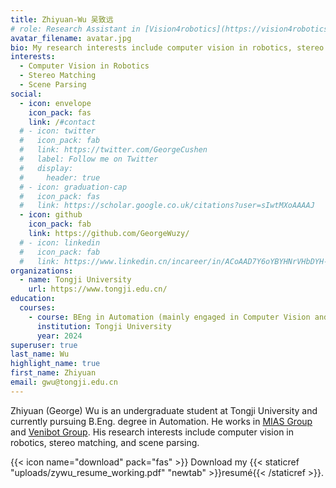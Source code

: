 ```yaml
---
title: Zhiyuan-Wu 吴致远
# role: Research Assistant in [Vision4robotics](https://vision4robotics.github.io/)
avatar_filename: avatar.jpg
bio: My research interests include computer vision in robotics, stereo matching, and scene parsing.
interests:
  - Computer Vision in Robotics
  - Stereo Matching
  - Scene Parsing
social:
  - icon: envelope
    icon_pack: fas
    link: /#contact
  # - icon: twitter
  #   icon_pack: fab
  #   link: https://twitter.com/GeorgeCushen
  #   label: Follow me on Twitter
  #   display:
  #     header: true
  # - icon: graduation-cap
  #   icon_pack: fas
  #   link: https://scholar.google.co.uk/citations?user=sIwtMXoAAAAJ
  - icon: github
    icon_pack: fab
    link: https://github.com/GeorgeWuzy/
  # - icon: linkedin
  #   icon_pack: fab
  #   link: https://www.linkedin.cn/incareer/in/ACoAAD7Y6oYBYHNrVHbDYH-XaYj90NSIotdHsiQ
organizations:
  - name: Tongji University
    url: https://www.tongji.edu.cn/
education:
  courses:
    - course: BEng in Automation (mainly engaged in Computer Vision and Deep Learning)
      institution: Tongji University
      year: 2024
superuser: true
last_name: Wu
highlight_name: true
first_name: Zhiyuan
email: gwu@tongji.edu.cn
---
```

Zhiyuan (George) Wu is an undergraduate student at Tongji University and currently pursuing B.Eng. degree in Automation. He works in [MIAS Group](https://mias.group/) and [Venibot Group](https://baijiahao.baidu.com/s?id=1689465611202221561&wfr=spider&for=pc)[](https://baijiahao.baidu.com/s?id=1689465611202221561&wfr=spider&for=pc). His research interests include computer vision in robotics, stereo matching, and scene parsing. 

{{< icon name="download" pack="fas" >}} Download my {{< staticref "uploads/zywu_resume_working.pdf" "newtab" >}}resumé{{< /staticref >}}.